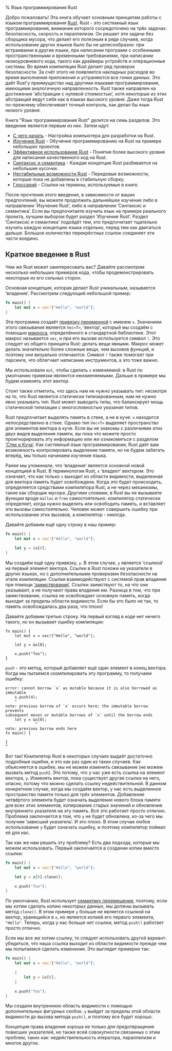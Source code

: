 % Язык программирования Rust

Добро пожаловать! Эта книга обучает основным принципам работы с языком
программирования [Rust][rust]. Rust - это системный язык программирования,
внимание которого сосредоточено на трёх задачах: безопасность, скорость и
параллелизм. Он решает эти задачи без сборщика мусора, что делает его полезным в
ряде случаев, когда использование других языков было бы не целесообразно: при
встраивании в другие языки, при написании программ с особенными
пространственными и временными требованиями, при написании низкоуровневого кода,
такого как драйверы устройств и операционные системы. Во время компиляции
Rust делает ряд проверок безопасности. За счёт этого не появляется накладных
расходов во время выполнения приложения и устраняются все гонки данных.
Это даёт Rust'у преимущество над другими языками программирования, имеющими
аналогичную направленность. Rust также направлен на достижение ‘абстракции с
нулевой стоимостью‘, хотя некоторые из этих абстракций ведут себя как в языках
высокого уровня. Даже тогда Rust по-прежнему обеспечивает точный контроль, как
делал бы язык низкого уровня.

[rust]: http://rust-lang.org

Книга "Язык программирования Rust" делится на семь разделов. Это введение
является первым из них. Затем идут:

* [C чего начать][gs] - Настройка компьютера для разработки на Rust.
* [Изучение Rust][lr] - Обучение программированию на Rust на примере небольших
проектов.
* [Эффективное использование Rust][er] - Понятия более высокого уровня для
написания качественного код на Rust.
* [Синтаксис и семантика][ss] - Каждая концепция Rust разбивается на небольшие
кусочки.
* [Нестабильные возможности Rust][nr] - Передовые возможности, которые пока не
добавлены в стабильную сборку.
* [Глоссарий][gl] - Ссылки на термины, используемые в книге.

[gs]: getting-started.html
[lr]: learn-rust.html
[er]: effective-rust.html
[ss]: syntax-and-semantics.html
[nr]: nightly-rust.html
[gl]: glossary.html

После прочтения этого введения, в зависимости от ваших предпочтений, вы можете
продолжить дальнейшее изучение либо в направлении ’Изучение Rust’, либо в
направлении ’Синтаксис и семантика’. Если вы предпочитаете изучить язык на
примере реального проекта, лучшим выбором будет раздел ’Изучение Rust’.
Раздел ’Синтаксис и семантика’ подойдёт тем, кто предпочитает тщательно изучить
каждую концепцию языка отдельно, перед тем как двигаться дальше.
Большое количество перекрёстных ссылок соединяет эти части воедино.

## Краткое введение в Rust

Чем же Rust может заинтересовать вас? Давайте рассмотрим несколько небольших
примеров кода, чтобы продемонстрировать некоторые из его сильных сторон.

Основная концепция, которая делает Rust уникальным, называется ‘владение’.
Рассмотрим следующий небольшой пример:

```rust
fn main() {
    let mut x = vec!["Hello", "world"];
}
```

Эта программа создаёт [привязку переменной][var] с именем `x`. Значением этого
связывания является `Vec<T>`, ‘вектор‘, который мы создаём с помощью
[макроса][macro], определённого в стандартной библиотеке. Этот макрос называется
`vec`, и при его вызове используется символ `!`. Это следует из общего принципа
Rust: делать вещи явными. Макрос может делать значительно более сложные вещи,
чем вызовов функций, и поэтому они визуально отличаются. Символ `!` также
помогает при парсинге, что облегчает написание инструментов, а это тоже важно.

Мы использовали `mut`, чтобы сделать `x` изменяемой: в Rust по умолчанию
привязки являются неизменяемыми. Дальше в примере мы будем изменять этот вектор.

Стоит также отметить, что здесь нам не нужно указывать тип: несмотря на то, что
Rust является статически типизированным, нам не нужно явно указывать тип. Rust
может выводить типы, что балансирует мощь статической типизации с
многословностью указания типов.

Rust предпочитает выделять память в стеке, а не в куче: `x` находится
непосредственно в стеке. Однако тип `Vec<T>` выделяет пространство для
элементов вектора в куче. Если вы не знакомы с различиями этих двух видов
выделения памяти, вы пока что можете просто проигнорировать эту информацию
или же ознакомиться с разделом [‘Стек и Куча‘][heap]. Как системный язык
программирования, Rust даёт вам возможность контролировать выделение памяти, но
не будем забегать вперёд, мы только начинаем изучение языка.

[var]: variable-bindings.html
[macro]: macros.html
[heap]: the-stack-and-the-heap.html

Ранее мы упоминали, что ‘владение‘ является основной новой концепцией в Rust.
В терминологии Rust, `x` ‘владеет‘ вектором. Это означает, что как только `x`
выходит из области видимости, выделенная для вектора память будет освобождена.
Когда это будет происходить, определяется средствами компилятора Rust, а не
через механизмы, такие как сборщик мусора. Другими словами, в Rust вы не
вызываете функции вроде `malloc` и `free` самостоятельно: компилятор статически
определяет, когда нужно выделить или освободить память, и вставляет эти вызовы
самостоятельно. Человек может совершить ошибку при использовании этих вызовов,
а компилятор - никогда.

Давайте добавим ещё одну строку в наш пример:

```rust
fn main() {
    let mut x = vec!["Hello", "world"];

    let y = &x[0];
}
```

Мы создаём ещё одну привязку, `y`. В этом случае, `y` является ‘ссылкой‘ на
первый элемент вектора. Ссылки в Rust похожи на указатели в других языках, но с
дополнительными проверками безопасности на этапе компиляции. Ссылки
взаимодействуют с системой прав владения при помощи [‘заимствования’][borrowing].
Ссылки заимствуют то, на что они указывают, а не получают права владения им.
Разница в том, что при заимствовании, ссылка не освобождает основную память,
когда выходит за пределы области видимости. Если бы это было не так, то память
освобождалась два раза, что плохо!

[borrowing]: references-and-borrowing.html

Давайте добавим третью строку. На первый взгляд в коде нет ничего такого, но он
вызывает ошибку компиляции:

```rust,ignore
fn main() {
    let mut x = vec!["Hello", "world"];

    let y = &x[0];

    x.push("foo");
}
```

`push` - это метод, который добавляет ещё один элемент в конец вектора. Когда мы
пытаемся скомпилировать эту программу, то получаем ошибку:

```text
error: cannot borrow `x` as mutable because it is also borrowed as immutable
    x.push(4);
    ^
note: previous borrow of `x` occurs here; the immutable borrow prevents
subsequent moves or mutable borrows of `x` until the borrow ends
    let y = &x[0];
             ^
note: previous borrow ends here
fn main() {

}
^
```

Вот так! Компилятор Rust в некоторых случаях выдаёт достаточно подробные ошибки,
и это как раз один из таких случаев. Как объясняется в ошибке, мы не можем
изменить связывание (не можем вызвать метод `push`). Это потому, что у нас уже
есть ссылка на элемент вектора, `y`. Изменять вектор, пока существует другая
ссылка на него, опасно, потому что можно сделать ссылку недействительной. В
данном конкретном случае, когда мы создаём вектор, у нас есть выделенное
пространство памяти только для трёх элементов. Добавление четвёртого элемента
будет означать выделение нового блока памяти для всех этих элементов, копирование
старых значений и обновление внутреннего указателя на эту память. Всё это работает
просто отлично. Проблема заключается в том, что `y` не будет обновлена, из-за
чего мы получим ‘зависший указатель‘. И это плохо. В этом случае любое
использование `y` будет означать ошибку, и поэтому компилятор поймал её для нас.

Так как же нам решить эту проблему? Есть два подхода, которые мы можем
использовать. Первый заключается в создании копии вместо ссылки:

```rust
fn main() {
    let mut x = vec!["Hello", "world"];

    let y = x[0].clone();

    x.push("foo");
}
```

По умолчанию, Rust использует [семантику перемещения][move], поэтому, если мы
хотим сделать копию некоторых данных, мы должны вызывать метод `clone()`. В этом
примере `y` больше не является ссылкой на вектор, хранящийся в `x`, но является
копией его первого элемента, `"Hello"`. Теперь, когда у нас больше нет ссылки,
метод `push()` работает просто отлично.

[move]: move-semantics.html

Если мы все же хотим ссылку, то следует использовать другой вариант: убедиться,
что наша ссылка выходит из области видимости прежде чем мы попытаемся сделать
изменения. Это выглядит примерно так:

```rust
fn main() {
    let mut x = vec!["Hello", "world"];

    {
        let y = &x[0];
    }

    x.push("foo");
}
```

Мы создали внутреннюю область видимости с помощью дополнительных фигурных
скобок. `y` выйдет за пределы этой области видимости до вызова метода `push()`,
и поэтому все будет хорошо.

Концепция права владения хороша не только для предотвращения повисших
указателей, но также всей совокупности связанных с этим проблем, таких как:
недействительность итератора, параллелизм и многое другое.

